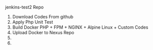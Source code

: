jenkins-test2 Repo 

1) Download Codes From github
2) Apply Php Unit Test
3) Build Docker PHP + FPM + NGINX + Alpine Linux + Custom Codes
4) Upload Docker to Nexus Repo
5)
6)
